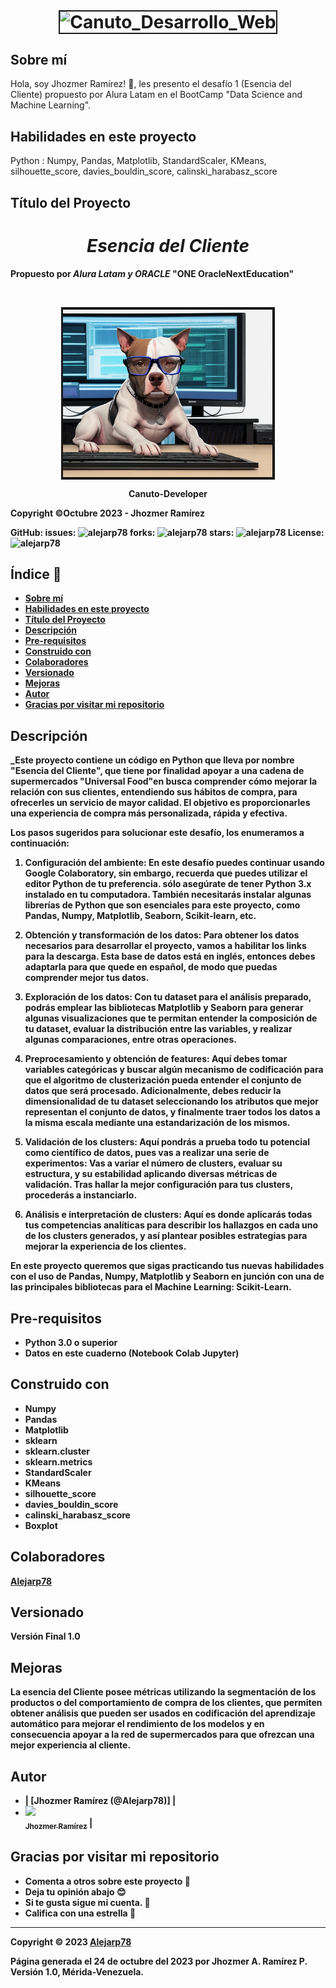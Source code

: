 <h1 align="center"><img src="https://camo.githubusercontent.com/62da68eb62b1e5f175f7d1f0191dd89a653d7908feb22d37d4a0ab07365d6791/68747470733a2f2f6d656469612e67697068792e636f6d2f6d656469612f4d3967624264396e6244724f5475314d71782f67697068792e676966" alt="Canuto_Desarrollo_Web" width="220px" height="220px" align="center" border="2px solid blue">

## Sobre mí

Hola, soy Jhozmer Ramírez! 👋, les presento el desafío 1 (Esencia del Cliente) propuesto por Alura Latam en el BootCamp "Data Science and Machine Learning".

## Habilidades en este proyecto

 Python : Numpy, Pandas, Matplotlib, StandardScaler, KMeans, silhouette_score, davies_bouldin_score, calinski_harabasz_score

## Título del Proyecto
<h1 align="center" color="#7778c2"><em><b>Esencia del Cliente<b/></em></h1>
<p align="left" color="#7778c2"> Propuesto por <em>Alura Latam y ORACLE</em> "ONE OracleNextEducation"</p> 
<br>
<p align="center"><img src="https://github.com/Alejarp78/Alejarp78/blob/main/Imagenes/Imagen%20Perro%20Pitbull%20con%20las%20patas%20sobre%20el%20teclado%20programando_Canuto-Developer.PNG" alt="Canuto_Desarrollo_Web" max-width="290px" height="270px" align="center"  border="3px solid blue"></p>
<p align="center"><strong>Canuto-Developer</strong></p> 
<p>Copyright ©Octubre 2023 - Jhozmer Ramírez</p>

<p align="left">GitHub:  issues: <img src="https://img.shields.io/github/issues/Alejarp78/Alejarp78.github.io" alt="alejarp78"> 
   forks: <img src="https://img.shields.io/github/forks/Alejarp78/Alejarp78.github.io" alt="alejarp78">    stars: <img src="https://img.shields.io/github/stars/Alejarp78/Alejarp78.github.io" alt="alejarp78">    License: <img src="https://img.shields.io/github/license/Alejarp78/Alejarp78.github.io" alt="alejarp78"></p>

## Índice :bookmark:
* [Sobre mí](#Sobre-mí)
* [Habilidades en este proyecto](#Habilidades-en-este-proyecto)
* [Título del Proyecto](#Título-del-Proyecto)
* [Descripción](#Descripción)
* [Pre-requisitos](#Pre-requisitos)
* [Construido con](#Construido-con)
* [Colaboradores](#Colaboradores)
* [Versionado](#Versionado)
* [Mejoras](#Mejoras)
* [Autor](#Autor)
* [Gracias por visitar mi repositorio](#Gracias-por-visitar-mi-repositorio)

## Descripción

<span>_Este proyecto contiene un código en Python que lleva por nombre "Esencia del Cliente", que tiene por finalidad apoyar a una cadena de supermercados "Universal Food"en busca comprender cómo mejorar la relación con sus clientes, entendiendo sus hábitos de compra, para ofrecerles un servicio de mayor calidad. El objetivo es proporcionarles una experiencia de compra más personalizada, rápida y efectiva.

Los pasos sugeridos para solucionar este desafío, los enumeramos a continuación:

1. Configuración del ambiente: En este desafío puedes continuar usando Google Colaboratory, sin embargo, recuerda que puedes utilizar el editor Python de tu preferencia. sólo asegúrate de tener Python 3.x instalado en tu computadora. También necesitarás instalar algunas librerías de Python que son esenciales para este proyecto, como Pandas, Numpy, Matplotlib, Seaborn, Scikit-learn, etc.

2. Obtención y transformación de los datos: Para obtener los datos necesarios para desarrollar el proyecto, vamos a habilitar los links para la descarga. Esta base de datos está en inglés, entonces debes adaptarla para que quede en español, de modo que puedas comprender mejor tus datos.

3. Exploración de los datos: Con tu dataset para el análisis preparado, podrás emplear las bibliotecas Matplotlib y Seaborn para generar algunas visualizaciones que te permitan entender la composición de tu dataset, evaluar la distribución entre las variables, y realizar algunas comparaciones, entre otras operaciones.

4. Preprocesamiento y obtención de features: Aquí debes tomar variables categóricas y buscar algún mecanismo de codificación para que el algoritmo de clusterización pueda entender el conjunto de datos que será procesado. Adicionalmente, debes reducir la dimensionalidad de tu dataset seleccionando los atributos que mejor representan el conjunto de datos, y finalmente traer todos los datos a la misma escala mediante una estandarización de los mismos.

5. Validación de los clusters: Aquí pondrás a prueba todo tu potencial como científico de datos, pues vas a realizar una serie de experimentos: Vas a variar el número de clusters, evaluar su estructura, y su estabilidad aplicando diversas métricas de validación. Tras hallar la mejor configuración para tus clusters, procederás a instanciarlo.

6. Análisis e interpretación de clusters: Aquí es donde aplicarás todas tus competencias analíticas para describir los hallazgos en cada uno de los clusters generados, y así plantear posibles estrategias para mejorar la experiencia de los clientes.

En este proyecto queremos que sigas practicando tus nuevas habilidades con el uso de Pandas, Numpy, Matplotlib y Seaborn en junción con una de las principales bibliotecas para el Machine Learning: Scikit-Learn. 

</span>

## Pre-requisitos

- Python 3.0 o superior
- Datos en este cuaderno (Notebook Colab Jupyter)

## Construido con

* Numpy
* Pandas
* Matplotlib
* sklearn
* sklearn.cluster
* sklearn.metrics
* StandardScaler
* KMeans
* silhouette_score
* davies_bouldin_score
* calinski_harabasz_score
* Boxplot

## Colaboradores

[Alejarp78](https://https://github.com/Alejarp78)

## Versionado

Versión Final 1.0

## Mejoras

La esencia del Cliente posee métricas utilizando la segmentación de los productos o del comportamiento de compra de los clientes, que permiten obtener análisis que pueden ser usados en codificación del aprendizaje automático para mejorar el rendimiento de los modelos y en consecuencia apoyar a la red de supermercados para que ofrezcan una mejor experiencia al cliente.


## Autor
- | [Jhozmer Ramírez (@Alejarp78)] |
- [<img src="https://avatars.githubusercontent.com/u/88687677?s=400&u=c3e15a75772d3ffed5d55c17123fae2e51ce81a4&v=4" width=115><br><sub>Jhozmer Ramírez</sub>](https://github.com/Alejarp78) |
  
## Gracias por visitar mi repositorio

* Comenta a otros sobre este proyecto 📢
* Deja tu opinión abajo :blush:
* Si te gusta sigue mi cuenta. 📌
* Califica con una estrella :star2:

---
<span> Copyright © 2023 [Alejarp78](https://https://github.com/Alejarp78) </span>
<p>Página generada el 24 de octubre del 2023 por Jhozmer A. Ramírez P. Versión 1.0, Mérida-Venezuela.</p>
 

